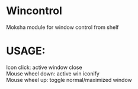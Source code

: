 # Wincontrol
Moksha module for window control from shelf

# USAGE:  
Icon click: active window close  
Mouse wheel down: active win iconify  
Mouse wheel up: toggle normal/maximized window  
